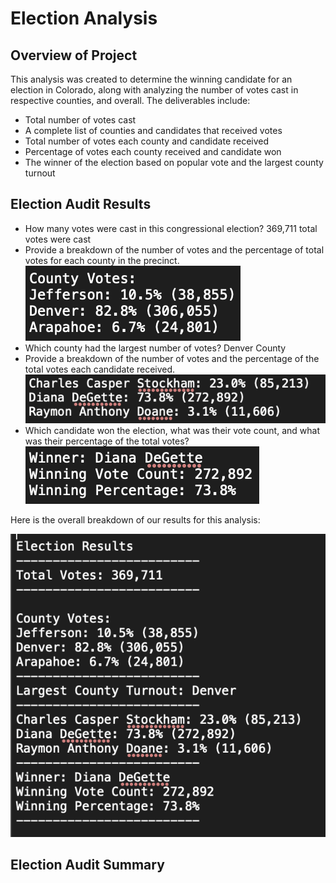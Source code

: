 # Election Analysis

## Overview of Project

This analysis was created to determine the winning candidate for an election in Colorado, along with analyzing the number of votes cast in respective counties, and overall. The deliverables include:
- Total number of votes cast
- A complete list of counties and candidates that received votes
- Total number of votes each county and candidate received
- Percentage of votes each county received and candidate won
- The winner of the election based on popular vote and the largest county turnout 

## Election Audit Results

- How many votes were cast in this congressional election?
  369,711 total votes were cast
- Provide a breakdown of the number of votes and the percentage of total votes for each county in the precinct.
  ![County_Vote_Data](Resources/County_vote_breakdown.png)
- Which county had the largest number of votes?
  Denver County
- Provide a breakdown of the number of votes and the percentage of the total votes each candidate received.
  ![Candidate_Vote_Data](Resources/Candidate_breakdown_data.png)
- Which candidate won the election, what was their vote count, and what was their percentage of the total votes?
  ![Winning_Candidate](Resources/Winning_candidate_data.png)

Here is the overall breakdown of our results for this analysis:

![Results](Resources/Analysis_results_screenshot.png)
  
	
## Election Audit Summary
